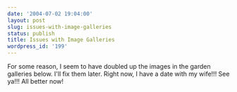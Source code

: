 ```yaml
---
date: '2004-07-02 19:04:00'
layout: post
slug: issues-with-image-galleries
status: publish
title: Issues with Image Galleries
wordpress_id: '199'
---
```


For some reason, I seem to have doubled up the images in the garden galleries below. I'll fix them later. Right now, I have a date with my wife!!! See ya!!! All better now!

